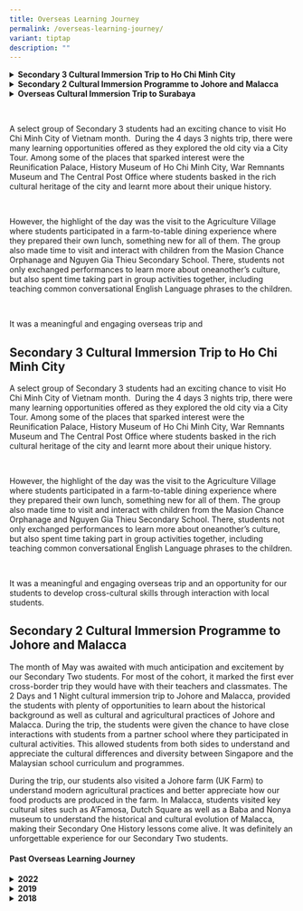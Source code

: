 ```yaml
---
title: Overseas Learning Journey
permalink: /overseas-learning-journey/
variant: tiptap
description: ""
---
```

<div data-type="detailGroup" class="isomer-accordion isomer-accordion-white">
<details class="isomer-details">
<summary><strong>Secondary 3 Cultural Immersion Trip to Ho Chi Minh City</strong>
</summary>
<div data-type="detailsContent" class="isomer-details-content">
<p></p>
</div>
</details>
<details class="isomer-details">
<summary><strong>Secondary 2 Cultural Immersion Programme to Johore and Malacca</strong>
</summary>
<div data-type="detailsContent" class="isomer-details-content">
<p></p>
</div>
</details>
<details class="isomer-details">
<summary><strong>Overseas Cultural Immersion Trip to Surabaya</strong>
</summary>
<div data-type="detailsContent" class="isomer-details-content">
<p></p>
<h2><strong>Overseas Cultural Immersion Trip to Surabaya</strong></h2>
<div class="isomer-image-wrapper">
<img style="width: 100%" height="auto" width="100%" alt="" src="/images/Overseas Learning Journey/OLJ 2024/OLJ2024_Surabaya_1.jpg">
</div>
<p>A fun fact that not many visitors know about Surabaya is that its moniker
is “city of heroes”. And this was indeed proven true when our Secondary
3 and 4 Regenites enjoyed a hero’s welcome and friendly hospitality during
their visit to Indonesia’s second largest metropolis. This has definitely
made our 4-day 3-night learning journey a memorable experience for our
students which will be remembered fondly for years to come.</p>
<div class="isomer-image-wrapper">
<img style="width: 100%" height="auto" width="100%" alt="" src="/images/Overseas Learning Journey/OLJ 2024/OLJ2024_Surabaya_2.jpg">
</div>
<p>During the trip, our 15 students and 4 teachers were immersed in a cultural
kaleidoscope. Through the visit to historical landmarks such as the Majapahit
Hotel and Heroes Monument, the group was able to take a step back into
history to understand Indonesia’s struggle for independence against the
Dutch. The visit to the Cheng Ho Mosque, the Blue Mosque and Hong Tiek
Hian Temple allowed our students to have a better understanding of the
rich cultural and religious tapestry that made up Surabaya and Indonesia’s
multicultural heritage.</p>
<p>The warmth of the city was only exceeded by the rapturous welcome from
our partner schools, SMPN 4 Surabaya and SMPK St Vincentius. Both schools
provided memorable insights into the Indonesian and East Javan cultures
and ways of life. During the visit to SMPN 4 Surabaya, our students were
meaningfully engaged in a series of cultural activities such as Karawitan,
Remo Traditional Dance, traditional games and Batik Painting and had the
opportunity of learning the Angklung during their visit to SMPK St Vincentius.</p>
<p></p>
<p>They also visited an orphanage and an Old Folks’ Home where students applied
what they had learnt in their Community Youth Leadership Programme to plan
a series of interaction activities to reach out to the elderly and the
children in Surabaya to be a positive influence and agent of change.</p>
<p></p>
<p>Through the varied activities during the trip, our students immersed themselves
and gained a deeper understanding and appreciation for the Indonesian culture.
Most importantly, they learnt what it means to be a student agent and changemaker
through their active planning for and participation in the trip.</p>
<div class="isomer-image-wrapper">
<img style="width: 100%" height="auto" width="100%" alt="" src="/images/Overseas Learning Journey/OLJ 2024/OLJ2024_Surabaya_3.jpg">
</div>
<div class="isomer-image-wrapper">
<img style="width: 100%" height="auto" width="100%" alt="" src="/images/Overseas Learning Journey/OLJ 2024/OLJ2024_Surabaya_4.jpg">
</div>
<div class="isomer-image-wrapper">
<img style="width: 100%" height="auto" width="100%" alt="" src="/images/Overseas Learning Journey/OLJ 2024/OLJ2024_Surabaya_5.jpg">
</div>
<div class="isomer-image-wrapper">
<img style="width: 100%" height="auto" width="100%" alt="" src="/images/Overseas Learning Journey/OLJ 2024/OLJ2024_Surabaya_6.jpg">
</div>
<div class="isomer-image-wrapper">
<img style="width: 100%" height="auto" width="100%" alt="" src="/images/Overseas Learning Journey/OLJ 2024/OLJ2024_Surabaya_7.jpg">
</div>
<div class="isomer-image-wrapper">
<img style="width: 100%" height="auto" width="100%" alt="" src="/images/Overseas Learning Journey/OLJ 2024/OLJ2024_Surabaya_8.jpg">
</div>
<div class="isomer-image-wrapper">
<img style="width: 100%" height="auto" width="100%" alt="" src="/images/Overseas Learning Journey/OLJ 2024/OLJ2024_Surabaya_9.jpg">
</div>
<div class="isomer-image-wrapper">
<img style="width: 100%" height="auto" width="100%" alt="" src="/images/Overseas Learning Journey/OLJ 2024/OLJ2024_Surabaya_10.jpg">
</div>
<div class="isomer-image-wrapper">
<img style="width: 100%" height="auto" width="100%" alt="" src="/images/Overseas Learning Journey/OLJ 2024/OLJ2024_Surabaya_11.jpg">
</div>
<div class="isomer-image-wrapper">
<img style="width: 100%" height="auto" width="100%" alt="" src="/images/Overseas Learning Journey/OLJ 2024/OLJ2024_Surabaya_12.jpg">
</div>
</div>
</details>
</div>
<p>&nbsp;</p>
<p>A select group of Secondary 3 students had an exciting chance to visit
Ho Chi Minh City of Vietnam month. &nbsp;During the 4 days 3 nights trip,
there were many learning opportunities offered as they explored the old
city via a City Tour. Among some of the places that sparked interest were
the Reunification Palace, History Museum of Ho Chi Minh City, War Remnants
Museum and The Central Post Office where students basked in the rich cultural
heritage of the city and learnt more about their unique history.</p>
<p>&nbsp;</p>
<p>However, the highlight of the day was the visit to the Agriculture Village
where students participated in a farm-to-table dining experience where
they prepared their own lunch, something new for all of them. The group
also made time to visit and interact with children from the Masion Chance
Orphanage and Nguyen Gia Thieu Secondary School. There, students not only
exchanged performances to learn more about oneanother’s culture, but also
spent time taking part in group activities together, including teaching
common conversational English Language phrases to the children.</p>
<p>&nbsp;</p>
<p>It was a meaningful and engaging overseas trip and</p>
<p></p>
<p></p>
<h2><strong>Secondary 3 Cultural Immersion Trip to Ho Chi Minh City</strong></h2>
<p></p>
<p>A select group of Secondary 3 students had an exciting chance to visit
Ho Chi Minh City of Vietnam month. &nbsp;During the 4 days 3 nights trip,
there were many learning opportunities offered as they explored the old
city via a City Tour. Among some of the places that sparked interest were
the Reunification Palace, History Museum of Ho Chi Minh City, War Remnants
Museum and The Central Post Office where students basked in the rich cultural
heritage of the city and learnt more about their unique history.</p>
<p>&nbsp;</p>
<p>However, the highlight of the day was the visit to the Agriculture Village
where students participated in a farm-to-table dining experience where
they prepared their own lunch, something new for all of them. The group
also made time to visit and interact with children from the Masion Chance
Orphanage and Nguyen Gia Thieu Secondary School. There, students not only
exchanged performances to learn more about oneanother’s culture, but also
spent time taking part in group activities together, including teaching
common conversational English Language phrases to the children.</p>
<p>&nbsp;</p>
<p>It was a meaningful and engaging overseas trip and an opportunity for
our students to develop cross-cultural skills through interaction with
local students.</p>
<p></p>
<p></p>
<h2><strong>Secondary 2 Cultural Immersion Programme to Johore and Malacca</strong></h2>
<p>The month of May was awaited with much anticipation and excitement by
our Secondary Two students. For most of the cohort, it marked the first
ever cross-border trip they would have with their teachers and classmates.
The 2 Days and 1 Night cultural immersion trip to Johore and Malacca, provided
the students with plenty of opportunities to learn about the historical
background as well as cultural and agricultural practices of Johore and
Malacca. During the trip, the students were given the chance to have close
interactions with students from a partner school where they participated
in cultural activities. This allowed students from both sides to understand
and appreciate the cultural differences and diversity between Singapore
and the Malaysian school curriculum and programmes.</p>
<p>During the trip, our students also visited a Johore farm (UK Farm) to
understand modern agricultural practices and better appreciate how our
food products are produced in the farm. In Malacca, students visited key
cultural sites such as A’Famosa, Dutch Square as well as a Baba and Nonya
museum to understand the historical and cultural evolution of Malacca,
making their Secondary One History lessons come alive. It was definitely
an unforgettable experience for our Secondary Two students.</p>
<p></p>
<p></p>
<h4>Past Overseas Learning Journey</h4>
<div data-type="detailGroup" class="isomer-accordion isomer-accordion-white">
<details class="isomer-details">
<summary><strong>2022</strong>
</summary>
<div data-type="detailsContent" class="isomer-details-content">
<p></p>
<h4><strong>Visit by Delegates from the Embassy of the People’s Republic of China</strong></h4>
<p>On 22 July 2022, Regent Secondary School played host to a special group
of delegates: Education Counselor Mr Kang Kai, Minister Counselor Mr Zhou
Yu Yun, Second Secretary Mr Qiao Dan, and Mr Li Dian, Attache from the
Embassy of the People’s Republic of China.</p>
<p>After a warm welcome by our Principal, HOD/MTL Mr Phang Yuh Koon shared
more about our school’s implementation of the Character and Citizenship
Education (CCE) syllabus with the delegates. To gain more insight into
how CCE has impacted Regenites, our visitors engaged in a dialogue session
with 25 Secondary Three students who were proud to share their school experiences.
There was also a lively Q&amp;A session on issues pertaining to CCE with
our school’s Key Personnel.</p>
<p>At the end of the dialogue session, Mr Kang Kai was presented with a painting
of our school to commemorate this very special day.</p>
<p>As CCA is an integral part of students’ holistic development and where
many teachable moments in CCE may be gleaned, the delegates also embarked
on a school tour which featured our vibrant Uniformed Group, Sports, and
Performing Arts CCAs.</p>
<p>It was a truly fruitful visit, and we look forward to more enriching collaborations
with the Chinese Embassy as well as immersion programmes with our twinning
school in China!</p>
<p>2022年7月22日,&nbsp;励正中学热烈欢迎来自中国驻新加坡大使馆的康凯教育参赞、周余云公使衔参赞,&nbsp;乔丹二等秘书以及李典随员的到访。</p>
<p>我校校长迎接了贵宾们并致辞，母语部彭育坤主任向贵宾们分享了励正的品格道德与国民教育的教学与落实情况。为了进一步了解其内容,&nbsp;贵宾们也与我校的25名中三年级的学生们进行了交流与互动。学生们踊跃发言，分享了有关品格道德与国民教育的学习经历和感受。此外，校方管理层团队与来宾们进行了问与答环节，就有关德育教学展开了深入和细致的讨论。</p>
<p>交流与讨论环节后，校长献上了一幅励正校园的画作给康凯教育参赞，以纪念这次会面。</p>
<p>课程辅助活动是塑造学生良好品格、促进学生全面发展的一个重要元素，来宾们也参观了我校的制服团体、体育和表演艺术团体等课程辅助活动，并大加赞赏。</p>
<p>此次会面在友好欢愉的气氛中进行，双方都获益良多。励正中学期待与中国驻新加坡大使馆有更多的协作与交流机会，并期待接下来的浸濡计划能够顺利开展并取得圆满成功！</p>
<div class="isomer-image-wrapper">
<img style="width: 100%" height="auto" width="100%" alt="" src="/images/Overseas%20Learning%20Journey/OLJ%202022/OLJ2022_1.jpg">
</div>
<div class="isomer-image-wrapper">
<img style="width: 100%" height="auto" width="100%" alt="" src="/images/Overseas%20Learning%20Journey/OLJ%202022/OLJ2022_2.jpeg">
</div>
<div class="isomer-image-wrapper">
<img style="width: 100%" height="auto" width="100%" alt="" src="/images/Overseas%20Learning%20Journey/OLJ%202022/OLJ2022_3.jpg">
</div>
<div class="isomer-image-wrapper">
<img style="width: 100%" height="auto" width="100%" alt="" src="/images/Overseas%20Learning%20Journey/OLJ%202022/OLJ2022_4.jpeg">
</div>
<div class="isomer-image-wrapper">
<img style="width: 100%" height="auto" width="100%" alt="" src="/images/Overseas%20Learning%20Journey/OLJ%202022/OLJ2022_5.jpeg">
</div>
<div class="isomer-image-wrapper">
<img style="width: 100%" height="auto" width="100%" alt="" src="/images/Overseas%20Learning%20Journey/OLJ%202022/OLJ2022_6.jpeg">
</div>
<p></p>
</div>
</details>
<details class="isomer-details">
<summary><strong>2019</strong>
</summary>
<div data-type="detailsContent" class="isomer-details-content">
<p></p>
<div class="isomer-image-wrapper">
<img style="width: 100%" height="auto" width="100%" alt="" src="/images/Overseas%20Learning%20Journey/OLJ%202019/OLJ2019_Vietnam%20Infographics.jpg">
</div>
<p></p>
</div>
</details>
<details class="isomer-details">
<summary><strong>2018</strong>
</summary>
<div data-type="detailsContent" class="isomer-details-content">
<p></p>
<h3><strong>Xiamen, China</strong></h3>
<h4>5-9 November 2018</h4>
<p>The learning journey to Xiamen allowed our students to work together and
interact with youths from a different country. Not only did they get to
experience the lifestyle of the Chinese in Xiamen, they also appreciated
the history and culture of the places of interest visited.</p>
<p><strong>Day 1: Visit to Lianhua Middle School</strong>
</p>
<p><em>"At Lianhua Middle School, we learnt about the history of Xiamen, Min Nan proverbs and poetry. We had a great time interacting with the Chinese students as we performed songs &amp; dances for one another and we exchanged gifts too.” – Eng Guo An 3-5</em>
</p>
<div class="isomer-image-wrapper">
<img style="width: 100%" height="auto" width="100%" alt="" src="/images/Overseas%20Learning%20Journey/OLJ%202018/OLJ2018_XiamenDay1.jpg">
</div>
<p><strong>Day 2: Visit to Gulangyu Islet, Shuzhuang Garden and Pottery DIY</strong>
</p>
<p><em>“I was impressed by how well Shuzhuang Garden is maintained and has both Eastern &amp; Western elements to make it a scenic hit amongst tourists. As for our hands-on experience at pottery-making, I found the activity to be very therapeutic and relaxing. It taught us to be patient and to improve our level of concentration.” – Nadhirah 3-3</em>
</p>
<div class="isomer-image-wrapper">
<img style="width: 100%" height="auto" width="100%" alt="" src="/images/Overseas%20Learning%20Journey/OLJ%202018/OLJ2018_XiamenDay2.jpg">
</div>
<p><strong>Day 3: Hakka Earth Building “The Legend of Minnan” Show</strong>
</p>
<p><em>“Studying the architecture and history of Hakka earth building was truly an eye-opening experience for us. It is fascinating how the structure managed to defend its people from intruders. Later it was also a treat for our eyes to watch the ‘Legend of Minnan’ show. We were amazed by the 360-degree revolving stage and the use of 3-dimensional effects, with real actors and virtual scenes. ” – Manoj 3-1</em>
</p>
<div class="isomer-image-wrapper">
<img style="width: 100%" height="auto" width="100%" alt="" src="/images/Overseas%20Learning%20Journey/OLJ%202018/OLJ2018_XiamenDay3.jpg">
</div>
<p><strong>Day 4: Jimei School Village, Tan Kah Kee Museum</strong>
</p>
<p><em>“I truly admire Mr Tan Kah Kee for his contributions to education and the Chinese community. His great deeds have helped me understand how education can change the lives of people and we should treasure the opportunities we get to learn and explore. ” – Yi Ting 3-6</em>
</p>
<div class="isomer-image-wrapper">
<img style="width: 100%" height="auto" width="100%" alt="" src="/images/Overseas%20Learning%20Journey/OLJ%202018/OLJ2018_XiamenDay4.jpg">
</div>
<h3><strong>Kunming, China</strong></h3>
<h4>11-15 November 2018</h4>
<p>Our students were fascinated by the richness and vibrancy of the cultures
in Kunming. This learning journey provided great opportunities to our students
to learn from and work with youths from a diverse culture. The experience
definitely helped them to grow in confidence and independence.</p>
<p><strong>Day 1: Visiting Daguan Park, West Hill Scenic Spot</strong>
</p>
<p><em>“I enjoyed taking the sky lift and watching the spectacular view from high above. I was very nervous initially but managed to overcome my fear of heights. Truly, no venture no gain.” – Cervone, 3-8</em>
</p>
<div class="isomer-image-wrapper">
<img style="width: 100%" height="auto" width="100%" alt="" src="/images/Overseas%20Learning%20Journey/OLJ%202018/OLJ2018_KunmingDay1.jpg">
</div>
<p><strong>Day 2: School Visit To Kunming Xishan Experimental Middle School</strong>
</p>
<p><em>“My most memorable experience was our interaction with the Kunming students. They told many interesting stories about the school to us. In fact, they share the same school values of Respect, Empathy, Determination and Integrity, just like our school.” – Anders 3-8</em>
</p>
<div class="isomer-image-wrapper">
<img style="width: 100%" height="auto" width="100%" alt="" src="/images/Overseas%20Learning%20Journey/OLJ%202018/OLJ2018_KunmingDay2.jpg">
</div>
<p><strong>Day 3: Visiting Jiuxiang Karst Caves, Shilin (Stone Forest)</strong>
</p>
<p><em>“The most interesting activity would be the visit to the Caves and Stone Forest. They were an eye-opener and we were definitely awed by the imposing structures. We were able to see that natural phenomenon of rock formations from millions of years ago. Learning from books and internet can never compare to the rich and authentic learning that we were lucky enough to experience!” – Keagan 3-5 and Ron Jin 3-8</em>
</p>
<div class="isomer-image-wrapper">
<img style="width: 100%" height="auto" width="100%" alt="" src="/images/Overseas%20Learning%20Journey/OLJ%202018/OLJ2018_KunmingDay3.jpg">
</div>
<p><strong>Day 4: Visiting Yunnan Provincial Museum, Nationalities Village</strong>
</p>
<p><em>“Learning about the different Yunnan minorities and their unique traditions really amazed me. Diverse groups of people have all been living in harmony for ages despite their cultural differences. This reminded me very much of Singapore as it is similar to the way we seek to understand and live as one big community regardless of race, language or religion. ” – Shannon 3-5</em>
</p>
<div class="isomer-image-wrapper">
<img style="width: 100%" height="auto" width="100%" alt="" src="/images/Overseas%20Learning%20Journey/OLJ%202018/OLJ2018_KunmingDay4.jpg">
</div>
<h3><strong>Chiang Mai, Thailand</strong></h3>
<h4>5-9 November 2018</h4>
<p>The learning journey to Chiang Mai was an enriching experience for our
students as they gained insights into the impact of tourism and how natural
conservation is an integral part of the lives of the Thai. Our students
also returned with an appreciation for the educational opportunities they
have in Singapore.</p>
<p><strong>Day 1: School tour at Suanboonypatham Lamphun School, Cultural and Language Exchange with local Thai students</strong>
</p>
<p><em>“I was inspired by the warm and friendly nature of the Thai students. They patiently taught us the Thai language and were equally enthusiastic about learning our language. This trip showed me that communication is possible despite language barriers so long as we are willing to try and help each other along the way.” – Weng Yuan 3-6</em>
</p>
<div class="isomer-image-wrapper">
<img style="width: 100%" height="auto" width="100%" alt="" src="/images/Overseas%20Learning%20Journey/OLJ%202018/OLJ2018_ChiangMaiDay1.jpg">
</div>
<p><strong>Day 2: Trekking at Doi Inthanon National Park, Enjoying Nature and Having Fun at Wachirathan Waterfall</strong>
</p>
<p><em>“As a Geography student, the hike allowed me to experience first-hand the wonders of nature and ingrained in me the importance of environment conservation. This experience also helped to bond our group as we encouraged each other along the way and persevered to complete the trek.” – Hazirah 3-3</em>
</p>
<div class="isomer-image-wrapper">
<img style="width: 100%" height="auto" width="100%" alt="" src="/images/Overseas%20Learning%20Journey/OLJ%202018/OLJ2018_ChiangMaiDay2.jpg">
</div>
<p><strong>Day 3: Learning about Elephant Conservation and Making Poopoopaper, Visit to Long Neck Village and Umbrella Painting</strong>
</p>
<p><em>“I was given the chance to take part in activities that I have never experienced in Singapore such as the making of “Poopoopaper” from elephant dung and painting umbrellas. At first, I was afraid that I would not be able to paint my umbrella beautifully. However, through the activity, I grew in confidence as I put in my best effort to complete each given task.” – Sarah 3-7</em>
</p>
<div class="isomer-image-wrapper">
<img style="width: 100%" height="auto" width="100%" alt="" src="/images/Overseas%20Learning%20Journey/OLJ%202018/OLJ2018_ChiangMaiDay3.jpg">
</div>
<p><strong>Day 4: Cultural Orientation Tour to Chedi Luang Temple, Three-King Monument and City Moat</strong>
</p>
<p><em>“We were exposed to many aspects of the Thai culture which includes its traditional costumes, its language and the country’s charming history. I felt welcomed in all the places that we went to as we were always received with warmth and exuberance. This trip has been an enriching trip in terms of knowledge and experience.” – Asta 3-6</em>
</p>
<div class="isomer-image-wrapper">
<img style="width: 100%" height="auto" width="100%" alt="" src="/images/Overseas%20Learning%20Journey/OLJ%202018/OLJ2018_ChiangMaiDay4.jpg">
</div>
<h3><strong>Surabaya, Indonesia</strong></h3>
<h4>5-9 November 2018</h4>
<p><strong>Day 1: Visiting Submarine Museum, Places of Historical and Religious significance</strong>
</p>
<p><em>“I was very intrigued by the beauty of the temple which was built next to the sea. The view was simply spectacular. I also had the chance to learn about the history and significance of a Chinese temple in an Indonesian community.” – Raine Ng 3-7</em>
</p>
<div class="isomer-image-wrapper">
<img style="width: 100%" height="auto" width="100%" alt="" src="/images/Overseas%20Learning%20Journey/OLJ%202018/OLJ2018_SurabayaDay1.jpg">
</div>
<p><strong>Day 2: School Visit to SMA Petra 1</strong>
</p>
<p><em>“During the school visit, I made many new friends. I had the opportunity to learn the Indonesian mass dance and baking too. Perhaps when I return to Singapore I can bake Indonesian cookies for my family and friends.”– Syed Rusydi 3-6</em>
</p>
<div class="isomer-image-wrapper">
<img style="width: 100%" height="auto" width="100%" alt="" src="/images/Overseas%20Learning%20Journey/OLJ%202018/OLJ2018_SurabayaDay2.jpg">
</div>
<p><strong>Day 3: School Visit to SMK Negeri Surabaya, Catholic Vocational High School Mater Amabilis</strong>
</p>
<p><em>“I felt very excited when we were given the challenge to do batik painting and fishing. We also had the opportunity to showcase our talent in cooking and present our dishes. Cooking with my team members was fun and it helped to build my self-confidence too.” – Ying Teng 3-8</em>
</p>
<div class="isomer-image-wrapper">
<img style="width: 100%" height="auto" width="100%" alt="" src="/images/Overseas%20Learning%20Journey/OLJ%202018/OLJ2018_SurabayaDay3.jpg">
</div>
<p><strong>Day 4: Activities at Pandaan International Cultural Centre (PICC)</strong>
</p>
<p><em>“I enjoyed the trip to Pandaan International Cultural Centre because we had the chance to carry out activities that we normally don’t get to do in Singapore, like paddy harvesting. I had a memorable experience at PICC and was really mesmerized by the beautiful landscape that surrounded the centre.” – Johazrai, 3-7</em>
</p>
<div class="isomer-image-wrapper">
<img style="width: 100%" height="auto" width="100%" alt="" src="/images/Overseas%20Learning%20Journey/OLJ%202018/OLJ2018_SurabayaDay4.jpg">
</div>
<p></p>
</div>
</details>
</div>
<p></p>